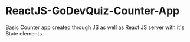 # ReactJS-GoDevQuiz-Counter-App
Basic Counter app created through JS as well as React JS server with it's State elements
